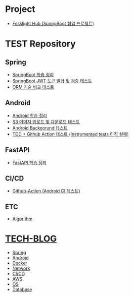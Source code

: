 # Project
* [Fosslight Hub (SpringBoot 협업 프로젝트)](https://six-mass-051.notion.site/Fosslight-Hub-c7259bb3917346fbaa8d51c1c89fb946)

# TEST Repository
## Spring
* [SpringBoot 학습 정리](https://github.com/Gseungmin/Doyouknow)
* [SpringBoot JWT 토큰 발급 및 검증 테스트](https://github.com/Gseungmin/JWTStudy)
* [ORM 기술 비교 테스트](https://github.com/Gseungmin/DataAccessRepository)
## Android
* [Android 학습 정리](https://github.com/Gseungmin/UmcAndroid)
* [S3 이미지 업로드 및 다운로드 테스트](https://github.com/Gseungmin/S3TEST)
* [Android Backgorund 테스트](https://github.com/Gseungmin/AndroidBackgroundStudy)
* [TDD + Github Action 테스트 (Instrumented tests 아직 실패)](https://github.com/Gseungmin/TDDAndroid)
## FastAPI
* [FastAPI 학습 정리](https://github.com/Gseungmin/FastApiStudy)

## CI/CD
* [Github-Action (Android CI 테스트)](https://github.com/Gseungmin/Github-Action)
## ETC
* [Algorithm](https://github.com/Gseungmin/Algorithm)

# [TECH-BLOG](https://six-mass-051.notion.site/b7c21103db2c4e79b33c91b7386a3a65?v=8a635477f98e4b8dbd7cc438d4dd81a7)
* [Spring](https://six-mass-051.notion.site/dd98865bb5d94dc6bf0c6510a932a9b8?v=f294f6f5a06a45e99aa820f6cee3b3d2)
* [Android](https://six-mass-051.notion.site/Android-c9cb99610e4b4741b3006199fb74d0d6)
* [Docker](https://six-mass-051.notion.site/Docker-7ada4d8e5aef49e697054600c7af6457)
* [Network](https://six-mass-051.notion.site/9f31dcd5139e4b1596be6f937ec9beb4)
* [CI/CD](https://six-mass-051.notion.site/ad62fe6ebe8b43ffa7f863a3b8e7a239?v=c6a14b80fa524a0eb62f26d60649f83f)
* [AWS](https://six-mass-051.notion.site/AWS-622f5025d3db4f1cb606047965d0f46e)
* [OS]()
* [Database]()
